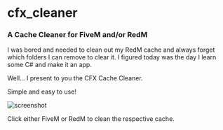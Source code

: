 
# cfx_cleaner

### A Cache Cleaner for FiveM and/or RedM

I was bored and needed to clean out my RedM cache and always forget which folders I can remove to clear it.  I figured today was the day I learn some C# and make it an app.

Well... I present to you the CFX Cache Cleaner.


Simple and easy to use!

![screenshot](https://i.imgur.com/g1J4uIA.png)

Click either FiveM or RedM to clean the respective cache.
